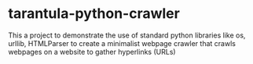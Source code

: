 # tarantula-python-crawler
This a project to demonstrate the use of standard python libraries like os, urllib, HTMLParser to create a minimalist webpage crawler that crawls webpages on a website to gather hyperlinks (URLs)
